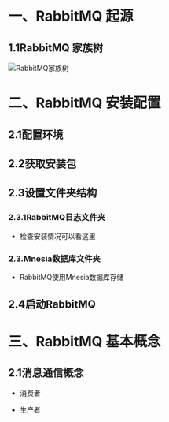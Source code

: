 # 一、RabbitMQ 起源

## 1.1RabbitMQ 家族树

![RabbitMQ家族树](https://gitee.com/GolangStudy_1/AliGolangStudy/raw/master/docs/img/mq-RabbitMQ基础/mq-RabbitMQ基础-tree.jpg)

# 二、RabbitMQ 安装配置

## 2.1配置环境
## 2.2获取安装包
## 2.3设置文件夹结构
### 2.3.1RabbitMQ日志文件夹
- 检查安装情况可以看这里
### 2.3.Mnesia数据库文件夹
- RabbitMQ使用Mnesia数据库存储
## 2.4启动RabbitMQ

# 三、RabbitMQ 基本概念

## 2.1消息通信概念
- 消费者

- 生产者
